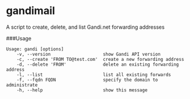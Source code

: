 gandimail
=========

A script to create, delete, and list Gandi.net forwarding addresses


###Usage

```
Usage: gandi [options]
    -v, --version                    show Gandi API version
    -c, --create 'FROM TO@test.com'  create a new forwarding address
    -d, --delete 'FROM'              delete an existing forwarding address
    -l, --list                       list all existing forwards
    -f, --fqdn FQDN                  specify the domain to administrate
    -h, --help                       show this message
```
